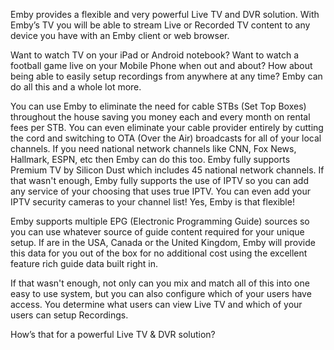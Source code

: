 Emby provides a flexible and very powerful Live TV and DVR solution.  With Emby’s TV you will be able to stream Live or Recorded TV content to any device you have with an Emby client or web browser.

Want to watch TV on your iPad or Android notebook?  Want to watch a football game live on your Mobile Phone when out and about?  How about being able to easily setup recordings from anywhere at any time?  Emby can do all this and a whole lot more.  

You can use Emby to eliminate the need for cable STBs (Set Top Boxes) throughout the house saving you money each and every month on rental fees per STB.  You can even eliminate your cable provider entirely by cutting the cord and switching to OTA (Over the Air) broadcasts for all of your local channels.  If you need national network channels like CNN, Fox News, Hallmark, ESPN, etc then Emby can do this too.  Emby fully supports Premium TV by Silicon Dust which includes 45 national network channels.  If that wasn't enough, Emby fully supports the use of IPTV so you can add any service of your choosing that uses true IPTV. You can even add your IPTV security cameras to your channel list!  Yes, Emby is that flexible!

Emby supports multiple EPG (Electronic Programming Guide) sources so you can use whatever source of guide content required for your unique setup. If are in the USA, Canada or the United Kingdom, Emby will provide this data for you out of the box for no additional cost using the excellent feature rich guide data built right in.

If that wasn't enough, not only can you mix and match all of this into one easy to use system, but you can also configure which of your users have access.  You determine what users can view Live TV and which of your users can setup Recordings. 

How’s that for a powerful Live TV & DVR solution?